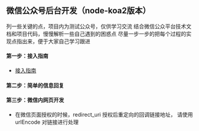 ## 微信公众号后台开发（node-koa2版本）

列一些关键的点，项目内为测试公众号，仅供学习交流
结合微信公众平台技术文档和项目代码，慢慢解析一些自己遇到的困惑点
尽量一步一步的把每个过程的实现点指出来，便于大家自己学习跟进

#### 第一步：接入指南
- [接入指南](https://mp.weixin.qq.com/wiki?t=resource/res_main&id=mp1421135319)

#### 第二步：简单的信息回复

#### 第三步：微信内网页开发
- 在微信页面授权的时候，redirect_uri	授权后重定向的回调链接地址， 请使用 urlEncode 对链接进行处理

